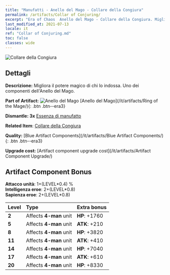 ```yaml
---
title: "Manufatti - Anello del Mago - Collare della Congiura"
permalink: /artifacts/Collar of Conjuring/
excerpt: "Era of Chaos  Anello del Mago - Collare della Congiura. Migliora il potere magico di chi lo indossa. Uno dei componenti dell'Anello del Mago."
last_modified_at: 2021-07-13
locale: it
ref: "Collar of Conjuring.md"
toc: false
classes: wide
---
```


 ![Collare della Congiura](/images/t/artifact_40221.png)



## Dettagli

 **Descrizione:** Migliora il potere magico di chi lo indossa. Uno dei componenti dell'Anello del Mago.

 **Part of Artifact:** ![Anello del Mago](/images/t/icon_artifact_22.png) [Anello del Mago](/it/artifacts/Ring of the Mage/){: .btn .btn--era3}

 **Dismantle: 3x** [Essenza di manufatto](/ItemsIT/con_905/)

 **Related Item**: [Collare della Congiura](/ItemsIT/art_115/)

 **Quality:** [Blue Artifact Components](/it/artifacts/Blue Artifact Components/){: .btn .btn--era3}

 **Upgrade cost:** [Artifact component upgrade cost](/it/artifacts/Artifact Component Upgrade/)

## Artifact Component Bonus

  **Attacco unità**: 1+(LEVEL\*0.4) %<br/>**Intelligenza eroe**: 2+(LEVEL\*0.8)<br/>**Sapienza eroe**: 2+(LEVEL\*0.8)

  |  Level  | Type |    Extra bonus  | 
  |:--------|:-----|:----------------| 
  | **2** | Affects **4-man** unit | **HP**: +1760 | 
  | **5** | Affects **4-man** unit | **ATK**: +210 | 
  | **8** | Affects **4-man** unit | **HP**: +3820 | 
  | **11** | Affects **4-man** unit | **ATK**: +410 | 
  | **14** | Affects **4-man** unit | **HP**: +7040 | 
  | **17** | Affects **4-man** unit | **ATK**: +610 | 
  | **20** | Affects **4-man** unit | **HP**: +8330 | 
